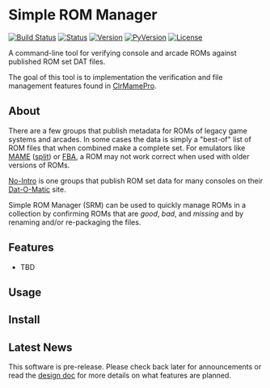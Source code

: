 # Simple ROM Manager

[![Build Status](https://travis-ci.org/cmcginty/simple-rom-manager.svg?branch=master)](https://travis-ci.org/cmcginty/simple-rom-manager)
[![Status](https://img.shields.io/pypi/status/simple-rom-manager.svg)](https://pypi.python.org/pypi/simple-rom-manager)
[![Version](https://img.shields.io/pypi/v/simple-rom-manager.svg)](https://pypi.python.org/pypi/simple-rom-manager)
[![PyVersion](https://img.shields.io/pypi/pyversions/simple-rom-manager.svg)](https://www.python.org/)
[![License](https://img.shields.io/pypi/l/simple-rom-manager.svg)](https://github.com/cmcginty/simple-rom-manager/blob/master/LICENSE.md)

A command-line tool for verifying console and arcade ROMs against published ROM set DAT files.

The goal of this tool is to implementation the verification and file management features found in [ClrMamePro](https://mamedev.emulab.it/clrmamepro/).

## About

There are a few groups that publish metadata for ROMs of legacy game systems and arcades. In some cases the data is simply a "best-of" list of ROM files that when combined make a complete set. For emulators like [MAME](https://github.com/mamedev/mame/releases) ([split](https://github.com/libretro/fbalpha/tree/master/dats)) or [FBA](https://github.com/libretro/fbalpha/tree/master/dats), a ROM may not work correct when used with older versions of ROMs.

[No-Intro](http://no-intro.org/) is one groups that publish ROM set data for many consoles on their [Dat-O-Matic](http://datomatic.no-intro.org/) site.

Simple ROM Manager (SRM) can be used to quickly manage ROMs in a collection by confirming ROMs that are _good_, _bad_, and _missing_ and by renaming and/or re-packaging the files.

## Features

* TBD

## Usage

## Install

## Latest News

This software is pre-release. Please check back later for announcements or read the [design doc](DESIGN.md) for more details on what features are planned.
